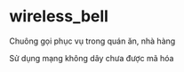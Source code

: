# wireless_bell

Chuông gọi phục vụ trong quán ăn, nhà hàng 

Sử dụng mạng không dây chưa được mã hóa
